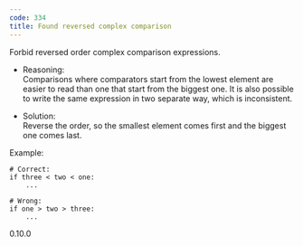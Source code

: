 ```yaml
---
code: 334
title: Found reversed complex comparison
---
```


Forbid reversed order complex comparison expressions.

  - Reasoning:  
    Comparisons where comparators start from the lowest element are
    easier to read than one that start from the biggest one. It is also
    possible to write the same expression in two separate way, which is
    inconsistent.

  - Solution:  
    Reverse the order, so the smallest element comes first and the
    biggest one comes last.

Example:

    # Correct:
    if three < two < one:
        ...
    
    # Wrong:
    if one > two > three:
        ...

<div class="versionadded">

0.10.0

</div>